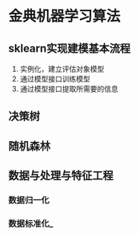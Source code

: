 # 金典机器学习算法

## sklearn实现建模基本流程
1. 实例化，建立评估对象模型
2. 通过模型接口训练模型
3. 通过模型接口提取所需要的信息

## 决策树

## 随机森林

## 数据与处理与特征工程

### 数据归一化

### 数据标准化_
